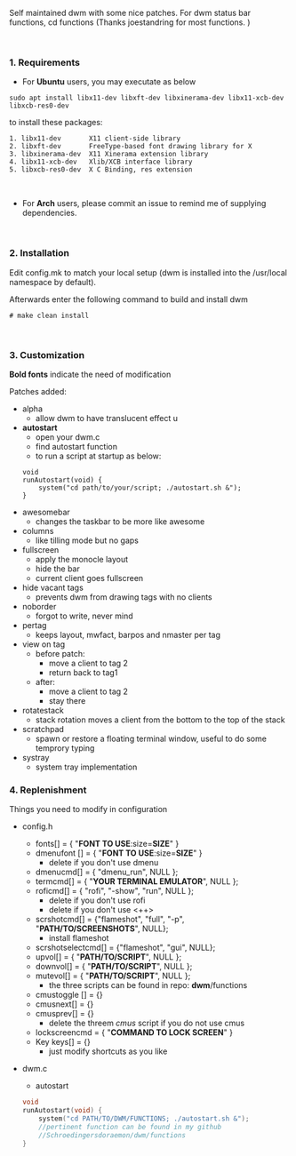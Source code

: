 Self maintained dwm with some nice patches. For dwm status bar functions, cd functions (Thanks joestandring for most functions. )

<br>

### 1. Requirements

- For **Ubuntu** users, you may executate as below
```linux
sudo apt install libx11-dev libxft-dev libxinerama-dev libx11-xcb-dev libxcb-res0-dev
```
to install these packages:

    1. libx11-dev       X11 client-side library
    2. libxft-dev       FreeType-based font drawing library for X
    3. libxinerama-dev  X11 Xinerama extension library
    4. libx11-xcb-dev   Xlib/XCB interface library
    5. libxcb-res0-dev  X C Binding, res extension

<br>

- For **Arch** users, please commit an issue to remind me of supplying dependencies.

<br>

### 2. Installation

Edit config.mk to match your local setup (dwm is installed into
the /usr/local namespace by default).

Afterwards enter the following command to build and install dwm

    # make clean install

<br>

### 3. Customization

**Bold fonts** indicate the need of modification

Patches added:

- alpha
    - allow dwm to have translucent effect
    u
- **autostart**
    - open your dwm.c
    - find autostart function
    - to run a script at startup as below:
    ```shell
    void
    runAutostart(void) {
        system("cd path/to/your/script; ./autostart.sh &");
    }
    ```
- awesomebar
    - changes the taskbar to be more like awesome
- columns
    - like tilling mode but no gaps
- fullscreen
    - apply the monocle layout
    - hide the bar
    - current client goes fullscreen
- hide vacant tags
    - prevents dwm from drawing tags with no clients
- noborder
    - forgot to write, never mind
- pertag
    - keeps layout, mwfact, barpos and nmaster per tag
- view on tag
    - before patch:
        - move a client to tag 2
        - return back to tag1
    - after:
        - move a client to tag 2
        - stay there
- rotatestack
    - stack rotation moves a client from the bottom to the top of the stack
- scratchpad
    - spawn or restore a floating terminal window, useful to do some temprory typing
- systray
    - system tray implementation

### 4. Replenishment
Things you need to modify in configuration
- config.h
    - fonts[] = { "**FONT TO USE**:size=**SIZE**" }
    - dmenufont [] = { "**FONT TO USE**:size=**SIZE**" }
        - delete if you don't use dmenu
    - dmenucmd[] = { "dmenu_run", NULL };
    - termcmd[]  = { "**YOUR TERMINAL EMULATOR**", NULL };
    - roficmd[]  = { "rofi", "-show", "run", NULL };
        - delete if you don't use rofi
        - delete if you don't use <++>
    - scrshotcmd[] = {"flameshot", "full", "-p", "**PATH/TO/SCREENSHOTS**", NULL};
        - install flameshot
    - scrshotselectcmd[] = {"flameshot", "gui", NULL};
    - upvol[]   = { "**PATH/TO/SCRIPT**",  NULL };
    - downvol[] = { "**PATH/TO/SCRIPT**",  NULL };
    - mutevol[] = { "**PATH/TO/SCRIPT**",  NULL };
        - the three scripts can be found in repo: **dwm**/functions
    - cmustoggle [] = {}
    - cmusnext[] = {}
    - cmusprev[] = {}
        - delete the threem *cmus* script if you do not use cmus
    - lockscreencmd = { "**COMMAND TO LOCK SCREEN**" }
    - Key keys[] = {}
        - just modify shortcuts as you like

- dwm.c
    - autostart
    ```c
    void
    runAutostart(void) {
        system("cd PATH/TO/DWM/FUNCTIONS; ./autostart.sh &");
        //pertinent function can be found in my github
        //Schroedingersdoraemon/dwm/functions
    }
    ```
